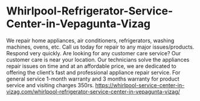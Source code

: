 # Whirlpool-Refrigerator-Service-Center-in-Vepagunta-Vizag
We repair home appliances, air conditioners, refrigerators, washing machines, ovens, etc. Call us today for repair to any major issues/products. Respond very quickly. Are looking for any customer care service? Our customer care is near your location. Our technicians solve the appliances repair issues on time and at an affordable price, we are dedicated to offering the client’s fast and professional appliance repair service. For general service 1-month warranty and 3 months warranty for product service and visiting charges 350rs.   https://whirlpool-service-center-in-vizag.com/whirlpool-refrigerator-service-center-in-vepagunta-vizag/
